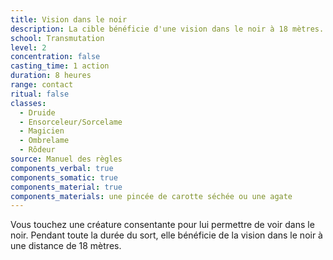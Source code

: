 ```yaml
---
title: Vision dans le noir
description: La cible bénéficie d'une vision dans le noir à 18 mètres.
school: Transmutation
level: 2
concentration: false
casting_time: 1 action
duration: 8 heures
range: contact
ritual: false
classes:
  - Druide
  - Ensorceleur/Sorcelame
  - Magicien
  - Ombrelame
  - Rôdeur
source: Manuel des règles
components_verbal: true
components_somatic: true
components_material: true
components_materials: une pincée de carotte séchée ou une agate
---
```

Vous touchez une créature consentante pour lui permettre de voir dans le noir. Pendant toute la durée du sort, elle bénéficie de la vision dans le noir à une distance de 18 mètres.
